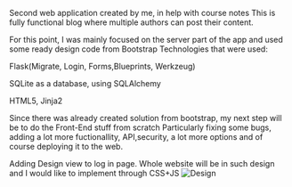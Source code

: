 Second web application created by me, in help with course notes
This is fully functional blog where multiple authors can post their content.

For this point, I was mainly focused on the server part of the app and used some ready design code from Bootstrap
Technologies that were used:

Flask(Migrate, Login, Forms,Blueprints, Werkzeug)

SQLite as a database, using SQLAlchemy

HTML5, Jinja2

Since there was already created solution from bootstrap, my next step will be to do the Front-End stuff from scratch
Particularly fixing some bugs, adding a lot more fuctionallity, API,security, a lot more options and of course deploying it to the web. 

Adding Design view to log in page. Whole website will be in such design and I would like to implement through CSS+JS
![Design](https://user-images.githubusercontent.com/47592075/56497097-d9cee400-6504-11e9-949f-8f4940d16e9d.jpg)
